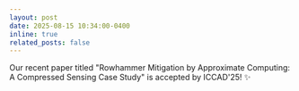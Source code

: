 ```yaml
---
layout: post
date: 2025-08-15 10:34:00-0400
inline: true
related_posts: false
---
```


Our recent paper titled "Rowhammer Mitigation by Approximate Computing: A Compressed Sensing Case Study" is accepted by ICCAD'25! :sparkles:

